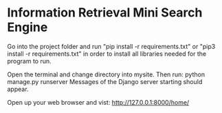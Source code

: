 # Information Retrieval Mini Search Engine

Go into the project folder and run "pip install -r requirements.txt" or "pip3 install -r requirements.txt" 
in order to install all libraries needed for the program to run.

Open the terminal and change directory into mysite. Then run: python manage.py runserver 
Messages of the Django server starting should appear.

Open up your web browser and vist: http://127.0.0.1:8000/home/